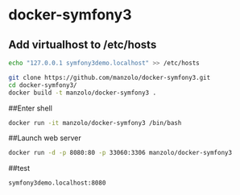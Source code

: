 # docker-symfony3

## Add virtualhost to /etc/hosts
```bash
echo "127.0.0.1 symfony3demo.localhost" >> /etc/hosts
```

```bash
git clone https://github.com/manzolo/docker-symfony3.git
cd docker-symfony3/
docker build -t manzolo/docker-symfony3 .
```
##Enter shell
```bash
docker run -it manzolo/docker-symfony3 /bin/bash
```
##Launch web server
```bash
docker run -d -p 8080:80 -p 33060:3306 manzolo/docker-symfony3
```
##test
```
symfony3demo.localhost:8080
```
